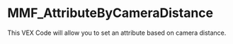 # MMF_AttributeByCameraDistance
This VEX Code will allow you to set an attribute based on camera distance.
